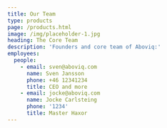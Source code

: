 ```yaml
---
title: Our Team
type: products
page: /products.html
image: /img/placeholder-1.jpg
heading: The Core Team
description: 'Founders and core team of Aboviq:'
employees:
  people:
    - email: sven@aboviq.com
      name: Sven Jansson
      phone: +46 12341234
      title: CEO and more
    - email: jocke@aboviq.com
      name: Jocke Carlsteing
      phone: '1234'
      title: Master Haxor
---
```

